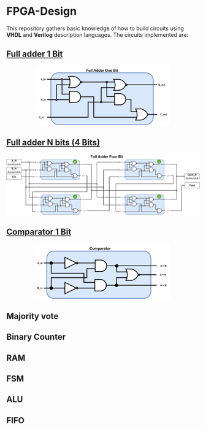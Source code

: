 # FPGA-Design
This repository gathers basic knowledge of how to build circuits using **VHDL** and **Verilog** description languages.
The circuits implemented are:
## [Full adder 1 Bit](FullAdderOneBit)
<p align="Center">
<a href="FullAdderOneBit/readme.md">
<kbd>
<img src="FullAdderOneBit/FAOB_Img/FullAdderOneBit.png" alt="FAOB" width="350" /> 
</kbd>
</a>
</p>

## [Full adder N bits (4 Bits)](FullAdderNBits)
<p align="Center">
<a href="FullAdderNBits/readme.md">
<kbd>
<img src="FullAdderNBits/FANB_Img/FullAdderNBits.png" alt="FANB"/> 
</kbd>
</a>
</p>

## [Comparator 1 Bit](ComparatorOneBit)
<p align="Center">
<a href="ComparatorOneBit/readme.md">
<kbd>
<img src="ComparatorOneBit/COB_Img/COB_Block.png" alt="COB" width="350"/> 
</kbd>
</a>
</p>

## Majority vote
## Binary Counter
## RAM
## FSM
## ALU
## FIFO
